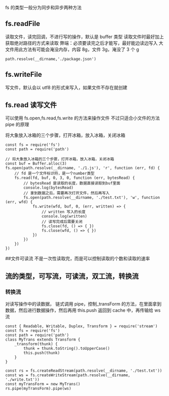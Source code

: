 fs 的类型一般分为同步和异步两种方法

## fs.readFile

读取文件，读完回调，不进行写的操作，默认是 buffer 类型
读取文件时最好加上获取绝对路径的方式来读取
弊端：必须要读完之后才能写，最好能边读边写入
大文件用此方法有可能会淹没内存，内容 8g，文件 3g，淹没了 3 个 g

```
path.resolve(__dirname,'./package.json')
```

## fs.writeFile

写文件，默认会以 utf8 的形式来写入，如果文件不存在就创建

## fs.read 读写文件

可以使用 fs.open,fs.read,fs.write 的方法来操作文件
不过只适合小文件的方法
pipe 的原理

将大象放入冰箱的三个步骤，打开冰箱，放入冰箱，关闭冰箱

```
const fs = require('fs')
const path = require('path')

// 将大象放入冰箱的三个步骤，打开冰箱，放入冰箱，关闭冰箱
const buf = Buffer.alloc(3)
fs.open(path.resolve(__dirname, './1.js'), 'r', function (err, fd) {
    // fd 是一个文件标识符，是一个number类型
    fs.read(fd, buf, 0, 3, 0, function (err, bytesRead) {
        // bytesRead 是读取的长度，数据直接读取到buf里面
        console.log(bytesRead)
        // 拿到数据之后，需要再次打开文件，然后再写入
        fs.open(path.resolve(__dirname, './test.txt'), 'w', function (err, wfd) {
            fs.write(wfd, buf, 0, (err, written) => {
                // written 写入的长度
                console.log(written)
                // 读写完成后需要关闭
                fs.close(fd, () => { })
                fs.close(wfd, () => { })
            })
        })
    })
})
```

##文件可读流
不是一次性读取完，而是可以控制读取的个数和读取的速率

## 流的类型，可写流，可读流，双工流，转换流

### 转换流

对读写操作中的读数据，
链式调用 pipe，控制\_transForm 的方法，在里面拿到数据，然后进行数据操作，然后再用 this.push 返回到 cache 中，再传输给 ws 流

```
const { Readable, Writable, Duplex, Transform } = require('stream')
const fs = require('fs')
const path = require('path')
class MyTrans extends Transform {
    _transform(thunk) {
        thunk = thunk.toString().toUpperCase()
        this.push(thunk)
    }
}

const rs = fs.createReadStream(path.resolve(__dirname, './test.txt'))
const ws = fs.createWriteStream(path.resolve(__dirname, './write.txt'))
const myTransForm = new MyTrans()
rs.pipe(myTransForm).pipe(ws)
```
